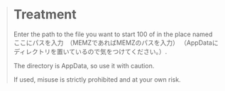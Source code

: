 > # Treatment
> Enter the path to the file you want to start 100 of in the place named ここにパスを入力　（MEMZであればMEMZのパスを入力） （AppDataにディレクトリを置いているので気をつけてください。）. 
> 
> The directory is AppData, so use it with caution.
> 
> If used, misuse is strictly prohibited and at your own risk.
